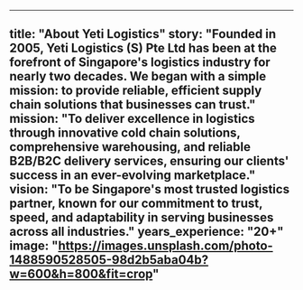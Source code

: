 
---
title: "About Yeti Logistics"
story: "Founded in 2005, Yeti Logistics (S) Pte Ltd has been at the forefront of Singapore's logistics industry for nearly two decades. We began with a simple mission: to provide reliable, efficient supply chain solutions that businesses can trust."
mission: "To deliver excellence in logistics through innovative cold chain solutions, comprehensive warehousing, and reliable B2B/B2C delivery services, ensuring our clients' success in an ever-evolving marketplace."
vision: "To be Singapore's most trusted logistics partner, known for our commitment to trust, speed, and adaptability in serving businesses across all industries."
years_experience: "20+"
image: "https://images.unsplash.com/photo-1488590528505-98d2b5aba04b?w=600&h=800&fit=crop"
---
